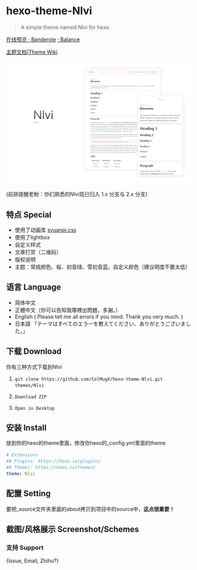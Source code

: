 # hexo-theme-Nlvi

> A simple theme named Nlvi for hexo.

[在线预览 · Banderole](https://colmugx.github.io/banderole/)
[ · Balance](https://colmugx.github.io/balance/)

[主题文档|Theme Wiki](https://github.com/ColMugX/hexo-theme-Nlvi/wiki)

![Nlvi](screenshots/nlvi.png)

(前排提醒老粉：你们熟悉的Nlvi现已归入 1.x 分支与 2.x 分支)

## 特点 Special

- 使用了动画库 [syuanpi.css](https://github.com/colmugx/syuanpi.css)
- 使用了lightbox
- 自定义样式
- 文章打赏（二维码）
- 版权说明
- 主题：常规颜色、桜、初音绿、雪初音蓝。自定义颜色（建议明度不要太低）

## 语言 Language

- 简体中文
- 正體中文（你可以告知我哪裡出問題，多謝。）
- English ( Please tell me all errors if you mind. Thank you very much. )
- 日本語 「テーマはすべてのエラーを教えてください、ありがとうございました。」

## 下载 Download

你有三种方式下载到Nlvi

1. `git clone https://github.com/ColMugX/hexo-theme-Nlvi.git themes/Nlvi`

2.  `Download ZIP`

3.  `Open in Desktop`

## 安装 Install

放到你的hexo的theme里面，修改你hexo的_config.yml里面的theme

```yaml
# Extensions
## Plugins: https://hexo.io/plugins/
## Themes: https://hexo.io/themes/
theme: Nlvi
```

## 配置 Setting

要把_source文件夹里面的about拷贝到项目中的source中，**这点很重要！**

## 截图/风格展示 Screenshot/Schemes

### 支持 Support

{Issue, Email, Zhihu?}

